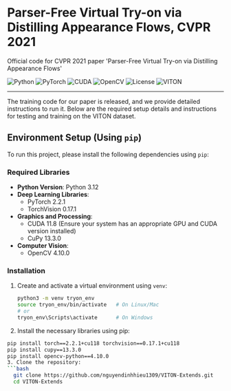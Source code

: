 # Parser-Free Virtual Try-on via Distilling Appearance Flows, CVPR 2021

Official code for CVPR 2021 paper 'Parser-Free Virtual Try-on via Distilling Appearance Flows'

![Python](https://img.shields.io/badge/Python-3.6-blue?style=for-the-badge&logo=python)
![PyTorch](https://img.shields.io/badge/PyTorch-2.2.1-orange?style=for-the-badge&logo=pytorch)
![CUDA](https://img.shields.io/badge/CUDA-11.8-green?style=for-the-badge&logo=nvidia)
![OpenCV](https://img.shields.io/badge/OpenCV-4.10.0-red?style=for-the-badge&logo=opencv)
![License](https://img.shields.io/badge/License-MIT-brightgreen?style=for-the-badge)
![VITON](https://img.shields.io/badge/Dataset-VITON-blueviolet?style=for-the-badge)

---

The training code for our paper is released, and we provide detailed instructions to run it. Below are the required setup details and instructions for testing and training on the VITON dataset.

## Environment Setup (Using `pip`)

To run this project, please install the following dependencies using `pip`:

### Required Libraries

- **Python Version**: Python 3.12
- **Deep Learning Libraries**:
  - PyTorch 2.2.1
  - TorchVision 0.17.1
- **Graphics and Processing**:
  - CUDA 11.8 (Ensure your system has an appropriate GPU and CUDA version installed)
  - CuPy 13.3.0
- **Computer Vision**:
  - OpenCV 4.10.0

### Installation

1. Create and activate a virtual environment using `venv`:
   ```bash
   python3 -m venv tryon_env
   source tryon_env/bin/activate   # On Linux/Mac
   # or
   tryon_env\Scripts\activate      # On Windows
2. Install the necessary libraries using pip:
  ```bash
  pip install torch==2.2.1+cu118 torchvision==0.17.1+cu118
  pip install cupy==13.3.0
  pip install opencv-python==4.10.0
3. Clone the repository:
  ```bash
    git clone https://github.com/nguyendinhhieu1309/VITON-Extends.git
    cd VITON-Extends

